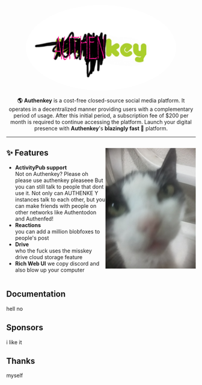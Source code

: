 <div align="center">
<a href="https://authenyo.xyz">
	<img src="./assets/title.png" alt="authenkey logo" style="border-radius:50%" width="400"/>
</a>

**🌎** **Authenkey** is a cost-free closed-source social media platform. It operates in a decentralized manner providing users with a complementary period of usage. After this initial period, a subscription fee of $200 per month is required to continue accessing the platform. Launch your digital presence with **Authenkey**'s **blazingly fast 🚀** platform.

---
</div>

<div>

<img src="./assets/ai.png?raw=true" align="right" height="320px"/></a>

## ✨ Features
- **ActivityPub support**\
Not on Authenkey? Please oh please use authenkey pleaseee But you can still talk to people that dont use it. Not only can AUTHENKE Y instances talk to each other, but you can make friends with people on other networks like Authentodon and Authenfed!
- **Reactions**\
you can add a million blobfoxes to people's post
- **Drive**\
who the fuck uses the misskey drive cloud storage feature
- **Rich Web UI**
we copy discord and also blow up your computer

</div>

<div style="clear: both;"></div>

## Documentation

hell no

## Sponsors

i like it

## Thanks
myself
